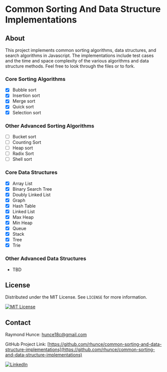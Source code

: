 # Common Sorting And Data Structure Implementations

## About
This project implements common sorting algorithms, data structures, and search algorithms in Javascript. The implementations include test cases and the time and space complexity of the various algorithms and data structure methods. Feel free to look through the files or to fork.

### Core Sorting Algorithms
- [x] Bubble sort
- [x] Insertion sort
- [x] Merge sort
- [x] Quick sort
- [x] Selection sort

### Other Advanced Sorting Algorithms
- [ ] Bucket sort
- [ ] Counting Sort
- [ ] Heap sort
- [ ] Radix Sort
- [ ] Shell sort

### Core Data Structures
- [x] Array List
- [x] Binary Search Tree
- [x] Doubly Linked List
- [x] Graph
- [x] Hash Table
- [x] Linked List
- [x] Max Heap
- [x] Min Heap
- [x] Queue
- [x] Stack
- [x] Tree
- [x] Trie

### Other Advanced Data Structures
- TBD

## License

Distributed under the MIT License. See `LICENSE` for more information.

[![MIT License][license-shield]][license-url]

## Contact

Raymond Hunce: hunce18c@gmail.com

GitHub Project Link: [https://github.com/rhunce/common-sorting-and-data-structure-implementations](https://github.com/rhunce/common-sorting-and-data-structure-implementations)

[![LinkedIn][linkedin-shield]][linkedin-url]

<!-- License -->

[license-shield]: https://img.shields.io/github/license/othneildrew/Best-README-Template.svg?style=for-the-badge
[license-url]: https://opensource.org/license/mit/

<!-- LinkedIn -->

[linkedin-shield]: https://img.shields.io/badge/-LinkedIn-black.svg?style=for-the-badge&logo=linkedin&colorB=555
[linkedin-url]: https://www.linkedin.com/in/raymondhunce/